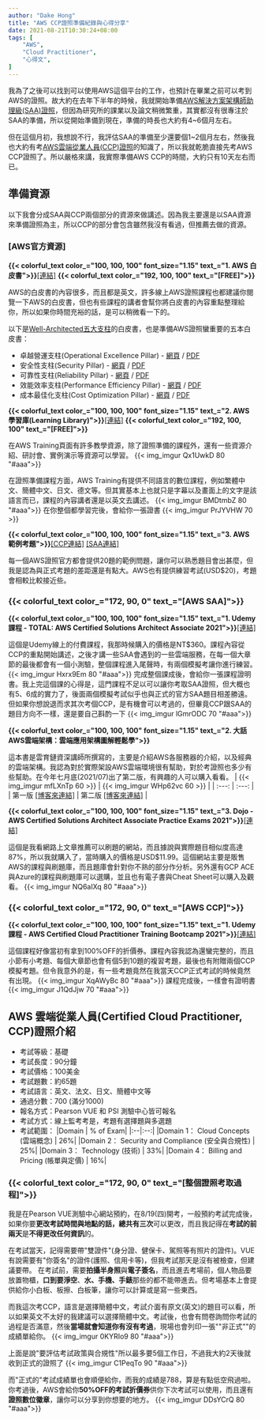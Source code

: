 ```yaml
---
author: "Dake Hong"
title: "AWS CCP證照準備紀錄與心得分享"
date: 2021-08-21T10:30:24+08:00
tags: [
    "AWS",
    "Cloud Practitioner",
    "心得文",
]
---
```

我為了之後可以找到可以使用AWS這個平台的工作，也預計在畢業之前可以考到AWS的證照。故大約在去年下半年的時候，我就開始準備[AWS解決方案架構師助理級(SAA)證照](https://aws.amazon.com/tw/certification/certified-solutions-architect-associate/)，但因為研究所的課業以及論文稍微繁重，其實都沒有很專注於SAA的準備，所以從開始準備到現在，準備的時長也大約有4~6個月左右。
<!--more-->
但在這個月初，我想說不行，我評估SAA的準備至少還要個1~2個月左右，然後我也大約有考[AWS雲端從業人員(CCP)證照](https://aws.amazon.com/tw/certification/certified-cloud-practitioner/)的知識了，所以我就乾脆直接先考AWS CCP證照了。所以嚴格來講，我實際準備AWS CCP的時間，大約只有10天左右而已。

## 準備資源
以下我會分成SAA與CCP兩個部分的資源來做講述。因為我主要還是以SAA資源來準備證照為主，所以CCP的部分會包含雖然我沒有看過，但推薦去做的資源。

### [AWS官方資源]
**{{< colorful_text color_="100, 100, 100" font_size="1.15" text_="1. AWS 白皮書">}}**[[連結]](https://aws.amazon.com/tw/whitepapers/) **{{< colorful_text color_="192, 100, 100" text_="[FREE]">}}**

AWS的白皮書的內容很多，而且都是英文，許多線上AWS證照課程也都建議你閱覽一下AWS的白皮書，但也有些課程的講者會幫你將白皮書的內容重點整理給你，所以如果你時間充裕的話，是可以稍微看一下的。

以下是[Well-Architected五大支柱](https://aws.amazon.com/tw/architecture/well-architected/?wa-lens-whitepapers.sort-by=item.additionalFields.sortDate&wa-lens-whitepapers.sort-order=desc)的白皮書，也是準備AWS證照蠻重要的五本白皮書：

* 卓越營運支柱(Operational Excellence Pillar) - [網頁](https://docs.aws.amazon.com/wellarchitected/latest/operational-excellence-pillar/welcome.html) / [PDF](https://docs.aws.amazon.com/wellarchitected/latest/operational-excellence-pillar/wellarchitected-operational-excellence-pillar.pdf)
* 安全性支柱(Security Pillar) - [網頁](https://docs.aws.amazon.com/wellarchitected/latest/security-pillar/welcome.html) / [PDF](https://docs.aws.amazon.com/wellarchitected/latest/security-pillar/wellarchitected-security-pillar.pdf)
* 可靠性支柱(Reliability Pillar) - [網頁](https://docs.aws.amazon.com/wellarchitected/latest/reliability-pillar/welcome.html) / [PDF](https://docs.aws.amazon.com/wellarchitected/latest/reliability-pillar/wellarchitected-reliability-pillar.pdf)
* 效能效率支柱(Performance Efficiency Pillar) - [網頁](https://docs.aws.amazon.com/wellarchitected/latest/performance-efficiency-pillar/welcome.html) / [PDF](https://docs.aws.amazon.com/wellarchitected/latest/performance-efficiency-pillar/wellarchitected-performance-efficiency-pillar.pdf)
* 成本最佳化支柱(Cost Optimization Pillar) - [網頁](https://docs.aws.amazon.com/wellarchitected/latest/cost-optimization-pillar/welcome.html) / [PDF](https://docs.aws.amazon.com/wellarchitected/latest/cost-optimization-pillar/wellarchitected-cost-optimization-pillar.pdf)

**{{< colorful_text color_="100, 100, 100" font_size="1.15" text_="2. AWS 學習庫(Learning Library)">}}**[[連結]](https://www.aws.training/LearningLibrary) **{{< colorful_text color_="192, 100, 100" text_="[FREE]">}}**

在AWS Training頁面有許多教學資源，除了證照準備的課程外，還有一些資源介紹、研討會、實例演示等資源可以學習。
{{< img_imgur Qx1UwkD 80 "#aaa">}}

在證照準備課程方面，AWS Training有提供不同語言的數位課程，例如繁體中文、簡體中文、日文、德文等。但其實基本上也就只是字幕以及畫面上的文字是該語言而已，課程的內容講者還是以英文去講述。
{{< img_imgur BMDtmbZ 80 "#aaa">}} 
在你整個都學習完後，會給你一張證書
{{< img_imgur PrJYVHW 70 >}} 

**{{< colorful_text color_="100, 100, 100" font_size="1.15" text_="3. AWS 範例考題">}}**[[CCP連結]](https://d1.awsstatic.com/training-and-certification/docs-cloud-practitioner/AWS-Certified-Cloud-Practitioner_Sample-Questions.pdf) [[SAA連結]](https://d1.awsstatic.com/training-and-certification/docs-sa-assoc/AWS-Certified-Solutions-Architect-Associate_Sample-Questions.pdf)

每一個AWS證照官方都會提供20題的範例問題，讓你可以熟悉題目會出甚麼，但我是認為與正式考題的差距還是有點大。AWS也有提供練習考試(USD$20)，考題會相較比較接近些。

### {{< colorful_text color_="172, 90, 0" text_="[AWS SAA]">}}
**{{< colorful_text color_="100, 100, 100" font_size="1.15" text_="1. Udemy 課程 - TOTAL: AWS Certified Solutions Architect Associate 2021">}}**[[連結]](https://www.udemy.com/course/aws-essentials-solutions-architect-assoc-the-total-course/)

這個是Udemy線上的付費課程，我那時候購入的價格是NT$360。課程內容從CCP的重點開始講述，之後才講一些SAA會遇到的一些雲端服務，在每一個大章節的最後都會有一個小測驗，整個課程進入尾聲時，有兩個模擬考讓你進行練習。
{{< img_imgur Hxrx9Em 80 "#aaa">}}
完成整個課成後，會給你一張課程證明書。我上完這個課的心得是，這門課程不足以可以讓你考取SAA證照，但大概也有5、6成的實力了，後面兩個模擬考試似乎也與正式的官方SAA題目相差勝遠。但如果你想說退而求其次考個CCP，是有機會可以考過的，但畢竟CCP跟SAA的題目方向不一樣，還是要自己斟酌一下
{{< img_imgur lGmrODC 70 "#aaa">}}

**{{< colorful_text color_="100, 100, 100" font_size="1.15" text_="2. 大話AWS雲端架構：雲端應用架構圖解輕鬆學">}}**

這本書是雲育鏈資深講師所撰寫的，主要是介紹AWS各服務器的介紹，以及經典的雲端架構。我認為對於實際架設AWS雲端環境很有幫助，對於考證照也多少有些幫助。在今年七月底(2021/07)出了第二版，有興趣的人可以購入看看。
| {{< img_imgur mfLXnTp 60 >}} | {{< img_imgur WHp62vc 60 >}} |
| :---: | :---: |
| 第一版 [[博客來連結]](https://www.books.com.tw/products/0010872886) | 第二版 [[博客來連結]](https://www.books.com.tw/products/0010897351) |

**{{< colorful_text color_="100, 100, 100" font_size="1.15" text_="3. Dojo - AWS Certified Solutions Architect Associate Practice Exams 2021">}}**[[連結]](https://portal.tutorialsdojo.com/courses/aws-certified-solutions-architect-associate-practice-exams/)

這個是我看網路上文章推薦可以刷題的網站，而且據說與實際題目相似度高達87%，所以我就購入了，當時購入的價格是USD$11.99。這個網站主要是販售AWS的課程與刷題庫，而且題庫會針對你不熟的部分作分析。另外還有GCP ACE與Azure的課程與刷題庫可以選購，並且也有電子書與Cheat Sheet可以購入及觀看。
{{< img_imgur NQ6aIXq 80 "#aaa">}}

### {{< colorful_text color_="172, 90, 0" text_="[AWS CCP]">}}
**{{< colorful_text color_="100, 100, 100" font_size="1.15" text_="1. Udemy 課程 - AWS Certified Cloud Practitioner Training Bootcamp 2021">}}**[[連結]](https://www.udemy.com/course/intro-to-aws-cloud-computing/)

這個課程好像當初有拿到100%OFF的折價券。課程內容我認為還蠻完整的，而且小節有小考題、每個大章節也會有個5到10題的複習考題，最後也有附贈兩個CCP模擬考題。但令我意外的是，有一些考題竟然在我當天CCP正式考試的時候竟然有出現。
{{< img_imgur XqAWyBc 80 "#aaa">}}
課程完成後，一樣會有證明書
{{< img_imgur J1QdJjw 70 "#aaa">}}

## AWS 雲端從業人員(Certified Cloud Practitioner, CCP)證照介紹
- 考試等級：基礎
- 考試長度：90分鐘
- 考試價格：100美金
- 考試題數：約65題
- 考試語言：英文、法文、日文、簡體中文等
- 通過分數：700 (滿分1000)
- 報名方式：Pearson VUE 和 PSI 測驗中心皆可報名
- 考試方式：線上監考考是，考題有選擇題與多選題
- 考試範圍：
|Domain | % of Exam|
|:--|:--:|
|Domain 1： Cloud Concepts (雲端概念) | 26%|
|Domain 2： Security and Compliance (安全與合規性) | 25%|
|Domain 3： Technology (技術) | 33%|
|Domain 4： Billing and Pricing (帳單與定價)  | 16%|

### {{< colorful_text color_="172, 90, 0" text_="[整個證照考取過程]">}}

我是在Pearson VUE測驗中心網站預約，在8/19(四)開考，一般預約考試完成後，如果你要**更改考試時間與地點的話，總共有三次**可以更改，而且我記得在**考試的前兩天**是**不得更改任何資訊**的。

在考試當天，記得需要帶"雙證件"(身分證、健保卡、駕照等有照片的證件)。VUE有說需要有"你簽名"的證件(護照、信用卡等)，但我考試那天是沒有被檢查，但建議要帶。 在考試前，需要**拍攝半身照**與**電子簽名**，而且進去考場前，個人物品要放置物櫃，**口到要淨空**、**水、手機、手錶**那些的都不能帶進去。但考場基本上會提供給你小白板、板擦、白板筆，讓你可以計算或是寫一些東西。

而我這次考CCP，語言是選擇簡體中文，考試介面有原文(英文)的題目可以看，所以如果英文不太好的我建議可以選擇簡體中文。考試後，也會有問卷詢問你考試的過程是否滿意，然後**當場就會知道你有沒有考過**，現場也會列印一張""非正式""的成績單給你。
{{< img_imgur 0KYRIo9 80 "#aaa">}}

上面是說"要評估考試政策與合規性"所以最多要5個工作日，不過我大約2天後就收到正式的證照了
{{< img_imgur C1PeqTo 90 "#aaa">}}

而"正式的"考試成績單也會順便給你，而我的成績是788，算是有點低空飛過啦。你考過後，AWS會給你**50%OFF的考試折價券**供你下次考試可以使用，而且還有**證照數位徽章**，讓你可以分享到你想要的地方。
{{< img_imgur DDsYCrQ 80 "#aaa">}}